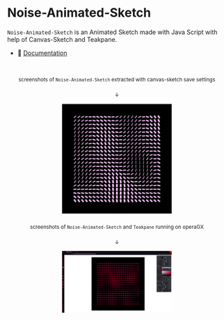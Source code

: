 # Noise-Animated-Sketch

`Noise-Animated-Sketch` is an Animated Sketch made with Java Script with help of Canvas-Sketch and Teakpane.

- :closed_book: [Documentation](./docs/README.md)

#

<p align="center">
  <sub>screenshots of <code>Noise-Animated-Sketch</code> extracted with canvas-sketch save settings</sub>
</p>

<p align="center">
  <sub>↓</sub> 
</p>

<p align="center">
  <img src="Photos/2023.05.23-20.55.12.png" width="50%" />
</p>

<p align="center">
  <sub>screenshots of <code>Noise-Animated-Sketch</code> and <code>Teakpane</code> running on operaGX</sub>
</p>

<p align="center">
  <sub>↓</sub> 
</p>

<p align="center">
  <img src="Photos/image_2023-05-25_212103480.png" width="50%" />
</p>

